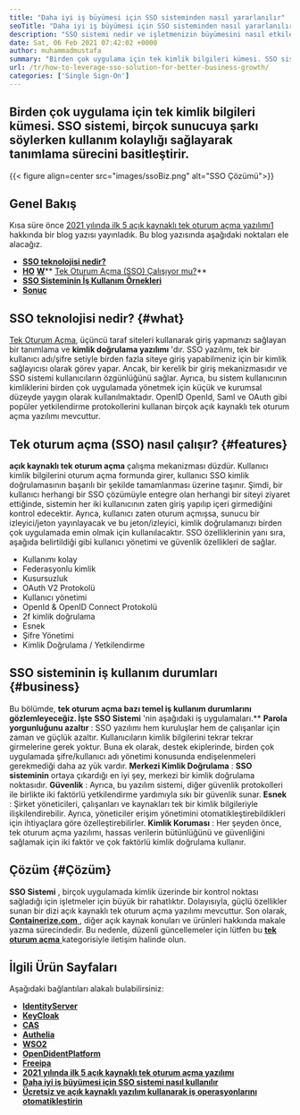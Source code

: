 ```yaml
---
title: "Daha iyi iş büyümesi için SSO sisteminden nasıl yararlanılır" 
seoTitle: "Daha iyi iş büyümesi için SSO sisteminden nasıl yararlanılır" 
description: "SSO sistemi nedir ve işletmenizin büyümesini nasıl etkilediğini kontrol edin. Açık kaynaklı tek oturum açma sistemleri, küçük ve kurumsal düzeyde yaygın olarak kullanılır." 
date: Sat, 06 Feb 2021 07:42:02 +0000
author: muhammadmustafa
summary: "Birden çok uygulama için tek kimlik bilgileri kümesi. SSO sistemi, birçok sunucuya şarkı söylerken kullanım kolaylığı sağlayarak tanımlama sürecini basitleştirir." 
url: /tr/how-to-leverage-sso-solution-for-better-business-growth/
categories: ['Single Sign-On']
---
```


## Birden çok uygulama için tek kimlik bilgileri kümesi. SSO sistemi, birçok sunucuya şarkı söylerken kullanım kolaylığı sağlayarak tanımlama sürecini basitleştirir.

{{< figure align=center src="images/ssoBiz.png" alt="SSO Çözümü">}}


## Genel Bakış
Kısa süre önce [2021 yılında ilk 5 açık kaynaklı tek oturum açma yazılımı][1][1] hakkında bir blog yazısı yayınladık. Bu blog yazısında aşağıdaki noktaları ele alacağız.
* [  **SSO teknolojisi nedir?**  ][2]
*  **[HO][3]** [  **W**][3]** [Tek Oturum Açma (SSO) Çalışıyor mu?][3]** 
* [  **SSO Sisteminin İş Kullanım Örnekleri**  ][4]
* [  **Sonuç**  ][5]

## SSO teknolojisi nedir? {#what}

[Tek Oturum Açma][6], üçüncü taraf siteleri kullanarak giriş yapmanızı sağlayan bir tanımlama ve  **kimlik doğrulama yazılımı**  'dır. SSO yazılımı, tek bir kullanıcı adı/şifre setiyle birden fazla siteye giriş yapabilmeniz için bir kimlik sağlayıcısı olarak görev yapar. Ancak, bir kerelik bir giriş mekanizmasıdır ve SSO sistemi kullanıcıların özgünlüğünü sağlar.
Ayrıca, bu sistem kullanıcının kimliklerini birden çok uygulamada yönetmek için küçük ve kurumsal düzeyde yaygın olarak kullanılmaktadır. OpenID OpenId, Saml ve OAuth gibi popüler yetkilendirme protokollerini kullanan birçok açık kaynaklı tek oturum açma yazılımı mevcuttur.

##  **Tek oturum açma (SSO) nasıl çalışır?**  {#features}

 **açık kaynaklı tek oturum açma** çalışma mekanizması düzdür. Kullanıcı kimlik bilgilerini oturum açma formunda girer, kullanıcı SSO kimlik doğrulamasının başarılı bir şekilde tamamlanması üzerine taşınır. Şimdi, bir kullanıcı herhangi bir SSO çözümüyle entegre olan herhangi bir siteyi ziyaret ettiğinde, sistemin her iki kullanıcının zaten giriş yapılıp içeri girmediğini kontrol edecektir. Ayrıca, kullanıcı zaten oturum açmışsa, sunucu bir izleyici/jeton yayınlayacak ve bu jeton/izleyici, kimlik doğrulamanızı birden çok uygulamada emin olmak için kullanılacaktır. SSO özelliklerinin yanı sıra, aşağıda belirtildiği gibi kullanıcı yönetimi ve güvenlik özellikleri de sağlar.
  * Kullanımı kolay
  * Federasyonlu kimlik
  * Kusursuzluk
  * OAuth V2 Protokolü
  * Kullanıcı yönetimi
  * OpenId & OpenID Connect Protokolü
  * 2f kimlik doğrulama
  * Esnek
  * Şifre Yönetimi
  * Kimlik Doğrulama / Yetkilendirme

## SSO sisteminin iş kullanım durumları {#business}

Bu bölümde,  **tek oturum açma bazı temel iş kullanım durumlarını gözlemleyeceğiz. İşte**  **SSO Sistemi** 'nin aşağıdaki iş uygulamaları.** 
 **Parola yorgunluğunu azaltır** : SSO yazılımı hem kuruluşlar hem de çalışanlar için zaman ve güçlük azaltır. Kullanıcıların kimlik bilgilerini tekrar tekrar girmelerine gerek yoktur. Buna ek olarak, destek ekiplerinde, birden çok uygulamada şifre/kullanıcı adı yönetimi konusunda endişelenmeleri gerekmediği daha az yük vardır.
 **Merkezi Kimlik Doğrulama** : **SSO sisteminin** ortaya çıkardığı en iyi şey, merkezi bir kimlik doğrulama noktasıdır.
 **Güvenlik** : Ayrıca, bu yazılım sistemi, diğer güvenlik protokolleri ile birlikte iki faktörlü yetkilendirme yardımıyla sıkı bir güvenlik sunar.
 **Esnek** : Şirket yöneticileri, çalışanları ve kaynakları tek bir kimlik bilgileriyle ilişkilendirebilir. Ayrıca, yöneticiler erişim yönetimini otomatikleştirebildikleri için ihtiyaçlara göre özelleştirebilirler.
 **Kimlik Koruması** : Her şeyden önce, tek oturum açma yazılımı, hassas verilerin bütünlüğünü ve güvenliğini sağlamak için iki faktör ve çok faktörlü kimlik doğrulama kullanır.

## Çözüm {#Çözüm}

 **SSO Sistemi** , birçok uygulamada kimlik üzerinde bir kontrol noktası sağladığı için işletmeler için büyük bir rahatlıktır. Dolayısıyla, güçlü özellikler sunan bir dizi açık kaynaklı tek oturum açma yazılımı mevcuttur.
Son olarak, [  **Containerize.com** ][7], diğer açık kaynak konuları ve ürünleri hakkında makale yazma sürecindedir. Bu nedenle, düzenli güncellemeler için lütfen bu [ **tek oturum açma**  ][6] kategorisiyle iletişim halinde olun.

## İlgili Ürün Sayfaları
Aşağıdaki bağlantıları alakalı bulabilirsiniz:
*  **[IdentityServer][8]**  
*  **[KeyCloak][9]**  
*  **[CAS][10]**  
*  **[Authelia][11]**  
*  **[WSO2][12]**  
*  **[OpenDidentPlatform][13]**  
*  **[Freeipa][14]**  
*  **[2021 yılında ilk 5 açık kaynaklı tek oturum açma yazılımı][1]**  
*  **[Daha iyi iş büyümesi için SSO sistemi nasıl kullanılır][15]**  
*  **[Ücretsiz ve açık kaynaklı yazılım kullanarak iş operasyonlarını otomatikleştirin][16]**  



 [1]: https://blog.containerize.com/single-sign-on/top-5-open-source-single-sign-on-software-in-the-year-2021/
 [2]: #what
 [3]: #features
 [4]: #business
 [5]: #Conclusion
 [6]: https://products.containerize.com/single-sign-on/
 [7]: https://www.containerize.com/
 [8]: https://products.containerize.com/single-sign-on/identity-server
 [9]: https://products.containerize.com/single-sign-on/keycloak
 [10]: https://products.containerize.com/single-sign-on/cas
 [11]: https://products.containerize.com/single-sign-on/authelia
 [12]: https://products.containerize.com/single-sign-on/wso2
 [13]: https://products.containerize.com/single-sign-on/openidentityplatform
 [14]: https://products.containerize.com/single-sign-on/freeipa
 [15]: https://blog.containerize.com/single-sign-on/tr/how-to-leverage-sso-solution-for-better-business-growth/
 [16]: https://blog.containerize.com/blogging/automate-business-operations-using-open-source-software/
